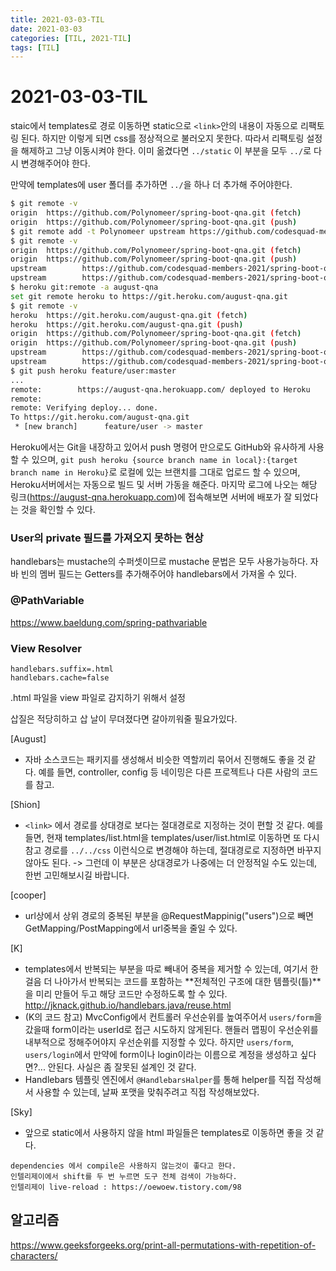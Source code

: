 ```yaml
---
title: 2021-03-03-TIL
date: 2021-03-03
categories: [TIL, 2021-TIL]
tags: [TIL]
---
```


# 2021-03-03-TIL

staic에서 templates로 경로 이동하면 static으로 `<link>`안의 내용이 자동으로 리팩토링 된다. 하지만 이렇게 되면 css를 정상적으로 불러오지 못한다. 따라서 리팩토링 설정을 해제하고 그냥 이동시켜야 한다. 이미 옮겼다면 `../static` 이 부분을 모두 `../`로 다시 변경해주어야 한다.

만약에 templates에 user 폴더를 추가하면 `../`을 하나 더 추가해 주어야한다.

```sh
$ git remote -v                                    
origin  https://github.com/Polynomeer/spring-boot-qna.git (fetch)
origin  https://github.com/Polynomeer/spring-boot-qna.git (push)
$ git remote add -t Polynomeer upstream https://github.com/codesquad-members-2021/spring-boot-qna.git
$ git remote -v                                      
origin  https://github.com/Polynomeer/spring-boot-qna.git (fetch)
origin  https://github.com/Polynomeer/spring-boot-qna.git (push)
upstream        https://github.com/codesquad-members-2021/spring-boot-qna.git (fetch)
upstream        https://github.com/codesquad-members-2021/spring-boot-qna.git (push)
$ heroku git:remote -a august-qna                   
set git remote heroku to https://git.heroku.com/august-qna.git
$ git remote -v                                      
heroku  https://git.heroku.com/august-qna.git (fetch)
heroku  https://git.heroku.com/august-qna.git (push)
origin  https://github.com/Polynomeer/spring-boot-qna.git (fetch)
origin  https://github.com/Polynomeer/spring-boot-qna.git (push)
upstream        https://github.com/codesquad-members-2021/spring-boot-qna.git (fetch)
upstream        https://github.com/codesquad-members-2021/spring-boot-qna.git (push)
$ git push heroku feature/user:master
...
remote:        https://august-qna.herokuapp.com/ deployed to Heroku
remote: 
remote: Verifying deploy... done.
To https://git.heroku.com/august-qna.git
 * [new branch]      feature/user -> master
```

Heroku에서는 Git을 내장하고 있어서 push 명령어 만으로도 GitHub와 유사하게 사용할 수 있으며, `git push heroku {source branch name in local}:{target branch name in Heroku}`로 로컬에 있는 브랜치를 그대로 업로드 할 수 있으며, Heroku서버에서는 자동으로 빌드 및 서버 가동을 해준다. 마지막 로그에 나오는 해당 링크(https://august-qna.herokuapp.com)에 접속해보면 서버에 배포가 잘 되었다는 것을 확인할 수 있다.

### User의 private 필드를 가져오지 못하는 현상

handlebars는 mustache의 수퍼셋이므로 mustache 문법은 모두 사용가능하다. 자바 빈의 멤버 필드는 Getters를 추가해주어야 handlebars에서 가져올 수 있다.

### @PathVariable

https://www.baeldung.com/spring-pathvariable

### View Resolver

```
handlebars.suffix=.html
handlebars.cache=false
```

.html 파일을 view 파일로 감지하기 위해서 설정

삽질은 적당히하고 삽 날이 무뎌졌다면 갈아끼워줄 필요가있다.



[August]

- 자바 소스코드는 패키지를 생성해서 비슷한 역할끼리 묶어서 진행해도 좋을 것 같다. 예를 들면, controller, config 등 네이밍은 다른 프로젝트나 다른 사람의 코드를 참고.

[Shion]

- `<link>` 에서 경로를 상대경로 보다는 절대경로로 지정하는 것이 편할 것 같다. 예를 들면, 현재 templates/list.html을 templates/user/list.html로 이동하면 또 다시 참고 경로를 `../../css` 이런식으로 변경해야 하는데, 절대경로로 지정하면 바꾸지 않아도 된다. -> 그런데 이 부분은 상대경로가 나중에는 더 안정적일 수도 있는데, 한번 고민해보시길 바랍니다.

[cooper]

- url상에서 상위 경로의 중복된 부분을 @RequestMappinig("users")으로 빼면 GetMapping/PostMapping에서 url중복을 줄일 수 있다.

[K]

- templates에서 반복되는 부분을 따로 빼내어 중복을 제거할 수 있는데, 여기서 한 걸음 더 나아가서 반복되는 코드를 포함하는 **전체적인 구조에 대한 템플릿(틀)**을 미리 만들어 두고 해당 코드만 수정하도록 할 수 있다. http://jknack.github.io/handlebars.java/reuse.html
- (K의 코드 참고) MvcConfig에서 컨트롤러 우선순위를 높여주어서 `users/form`을 갔을때 form이라는 userId로 접근 시도하지 않게된다. 핸들러 맵핑이 우선순위를 내부적으로 정해주어야지 우선순위를 지정할 수 있다. 하지만 `users/form`, `users/login`에서 만약에 form이나 login이라는 이름으로 계정을 생성하고 싶다면?... 안된다. 사실은 좀 잘못된 설계인 것 같다.
- Handlebars 템플릿 엔진에서 `@HandlebarsHalper`를 통해 helper를 직접 작성해서 사용할 수 있는데, 날짜 포맷을 맞춰주려고 직접 작성해보았다.

[Sky]

- 앞으로 static에서 사용하지 않을 html 파일들은 templates로 이동하면 좋을 것 같다.

```tip
dependencies 에서 compile은 사용하지 않는것이 좋다고 한다.
인텔리제이에서 shift를 두 번 누르면 도구 전체 검색이 가능하다.
인텔리제이 live-reload : https://oewoew.tistory.com/98 
```

## 알고리즘

https://www.geeksforgeeks.org/print-all-permutations-with-repetition-of-characters/